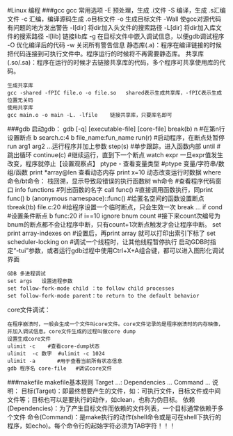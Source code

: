#Linux 编程
###gcc
	gcc 常用选项
	-E	预处理，生成 .i文件
	-S	编译，生成 .s汇编文件
	-c	汇编，编译源码生成 .o目标文件
	-o	生成目标文件
	-Wall	使gcc对源代码有问题的地方发出警告
	-I[dir]	将dir加入头文件的搜索路径
	-L[dir]	将dir加入库文件的搜索路径
	-l[lib]	链接lib库
	-g	在目标文件中嵌入调试信息，以便gdb调试程序
	-O	优化编译后的代码
	-w	关闭所有警告信息
静态库(.a)：程序在编译链接的时候把代码连接到可执行文件中。程序运行的时候将不再需要静态库。
共享库(.so/.sa)：程序在运行的时候才去链接共享库的代码，多个程序可共享使用库的代码。

	生成共享库
	gcc -shared -fPIC file.o -o file.so   shared表示生成共享库，-fPIC表示生成位置无关码
	使用共享库
	gcc main.o -o main -L. -lfile    链接共享库，只要库名即可
###gdb
	启动gdb： gdb [-q] [executable-file] [core-file]
	break(b) n  #在第n行设置断点  b search.c:4   b file_name:fun_name
	run(r) 		#启动程序，在断点处暂停 run arg1 arg2 ...运行程序并加上参数
	step(s)		#单步跟踪，进入函数内部
	until		#跳出循环
	continue(c)	#继续运行，直到下一个断点
	watch expr 一旦expr值发生改变，程序就停止【设置观察点】
	ptype - 查看变量类型	#ptype 变量/字符串/数组/函数
	print *array@len  查看动态内存
	print x=10    动态改变运行时数据
	where命令/bt命令： 栈回溯，显示导致段错误的执行函数树
	wh命令	#查看程序代码窗口
	info functions	#列出函数的名字
	call func()   #直接调用函数执行，同print func()
	b (anonymous namespace)::func()		#给匿名空间的函数设置断点
	tbreak(tb)  file.c:20   #给程序设置一个临时断点，只会生效一次
	break ... if cond	#设置条件断点  b func:20 if i==10
	ignore bnum count	#接下来count次编号为bnum的断点都不会让程序中断，只有count+1次断点触发才会让程序中断。
	set print array-indexes on  #设置后，再print array 就可以打印出索引下标了
	set scheduler-locking on	#调试一个线程时，让其他线程暂停执行
	启动GDB时指定“-tui”参数，或者运行gdb过程中使用Ctrl+X+A组合键，都可以进入图形化调试界面

	GDB 多进程调试
	set args   设置进程参数
	set follow-fork-mode child ：to follow child processes
	set follow-fork-mode parent：to return to the default behavior
core文件调试：
	
	在程序崩溃时，一般会生成一个文件叫core文件。core文件记录的是程序崩溃时的内存映像，并加入调试信息。core文件生成的过程叫做core dump
	设置生成core文件
	ulimit -c    #查看core-dump状态
	ulimit	-c 数字  #ulimit -c 1024
	ulimit -a		#用于查看当前所有状态信息
	gdb	程序名	core-file   #调试core文件
###makefile
	makefile基本规则
	Target ...: Dependencies ...
			Command ...
	说明：
		目标(Target)：即最终想要产生的文件，如：可执行文件，目标文件或中间文件等；目标也可以是要执行的动作，如clean，也称为伪目标。
		依赖(Dependencies)：为了产生目标文件而依赖的文件列表，一个目标通常依赖于多个文件
		命令(Command)：是make执行的动作(shell命令或是可在shell下执行的程序，如echo)。每个命令行的起始字符必须为TAB字符！！！
		